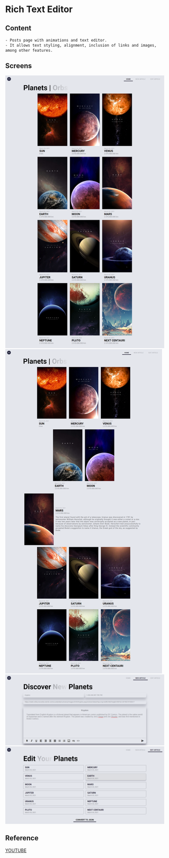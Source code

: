 # Rich Text Editor

## Content
    - Posts page with animations and text editor.
    - It allows text styling, alignment, inclusion of links and images, among other features.

## Screens
![Home](./assets/screens/planets.png)
![Home with article selected](./assets/screens/planet-selected.png)
![New](./assets/screens/new-planet.png)
![Edit](./assets/screens/edit-planet.png)

## Reference
[YOUTUBE](https://www.youtube.com/watch?v=fOKaD4NXHIs)